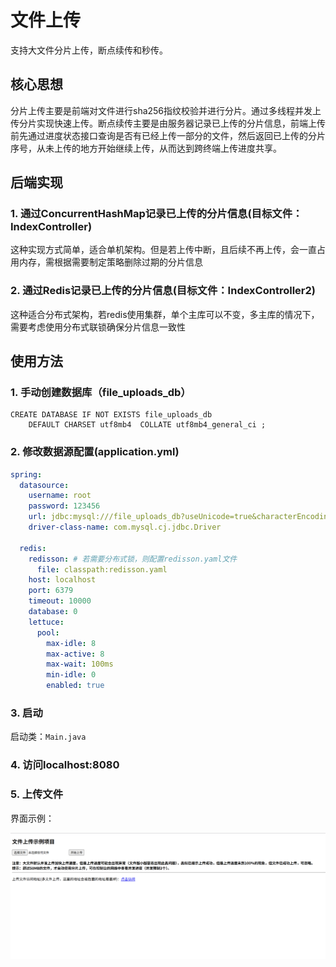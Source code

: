 # 文件上传
支持大文件分片上传，断点续传和秒传。

## 核心思想

分片上传主要是前端对文件进行sha256指纹校验并进行分片。通过多线程并发上传分片实现快速上传。断点续传主要是由服务器记录已上传的分片信息，前端上传前先通过进度状态接口查询是否有已经上传一部分的文件，然后返回已上传的分片序号，从未上传的地方开始继续上传，从而达到跨终端上传进度共享。

## 后端实现
### 1. 通过ConcurrentHashMap记录已上传的分片信息(目标文件：IndexController)
这种实现方式简单，适合单机架构。但是若上传中断，且后续不再上传，会一直占用内存，需根据需要制定策略删除过期的分片信息
### 2. 通过Redis记录已上传的分片信息(目标文件：IndexController2)
这种适合分布式架构，若redis使用集群，单个主库可以不变，多主库的情况下，需要考虑使用分布式联锁确保分片信息一致性
## 使用方法
### 1. 手动创建数据库（file_uploads_db）
```mysql
CREATE DATABASE IF NOT EXISTS file_uploads_db
    DEFAULT CHARSET utf8mb4  COLLATE utf8mb4_general_ci ;
```
### 2. 修改数据源配置(application.yml)
```yaml
spring:
  datasource:
    username: root
    password: 123456
    url: jdbc:mysql:///file_uploads_db?useUnicode=true&characterEncoding=utf-8&serverTimeZone=UTC&useSSL=false
    driver-class-name: com.mysql.cj.jdbc.Driver

  redis:
    redisson: # 若需要分布式锁，则配置redisson.yaml文件
      file: classpath:redisson.yaml
    host: localhost
    port: 6379
    timeout: 10000
    database: 0
    lettuce:
      pool:
        max-idle: 8
        max-active: 8
        max-wait: 100ms
        min-idle: 0
        enabled: true
```
### 3. 启动
启动类：`Main.java`
### 4. 访问localhost:8080
### 5. 上传文件

界面示例：

![文件上传示例图片](https://github.com/superlovelace/file-upload-demo/blob/master/src/main/resources/static/%E6%96%87%E4%BB%B6%E4%B8%8A%E4%BC%A0%E7%A4%BA%E4%BE%8B%E5%9B%BE%E7%89%87.png)
